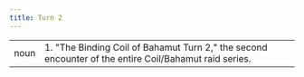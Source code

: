 ```yaml
---
title: Turn 2
---
```

| | |
| --- | --- |
| noun | 1.  	"The Binding Coil of Bahamut Turn 2," the second encounter of the entire Coil/Bahamut raid series.	|
